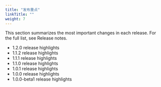 ```yaml
---
title: "发布重点"
linkTitle: ""
weight: 7
---
```


This section summarizes the most important changes in each release. For the full list, see Release notes.

- 1.2.0 release highlights
- 1.1.2 release highlights
- 1.1.1 release highlights
- 1.1.0 release highlights
- 1.0.1 release highlights
- 1.0.0 release highlights
- 1.0.0-beta1 release highlights

